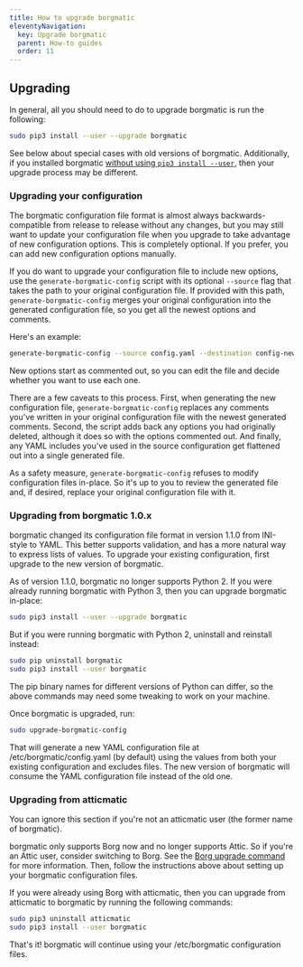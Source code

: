 ```yaml
---
title: How to upgrade borgmatic
eleventyNavigation:
  key: Upgrade borgmatic
  parent: How-to guides
  order: 11
---
```

## Upgrading

In general, all you should need to do to upgrade borgmatic is run the
following:

```bash
sudo pip3 install --user --upgrade borgmatic
```

See below about special cases with old versions of borgmatic. Additionally, if
you installed borgmatic [without using `pip3 install
--user`](https://torsion.org/borgmatic/docs/how-to/set-up-backups/#other-ways-to-install),
then your upgrade process may be different.


### Upgrading your configuration

The borgmatic configuration file format is almost always backwards-compatible
from release to release without any changes, but you may still want to update
your configuration file when you upgrade to take advantage of new
configuration options. This is completely optional. If you prefer, you can add
new configuration options manually.

If you do want to upgrade your configuration file to include new options, use
the `generate-borgmatic-config` script with its optional `--source` flag that
takes the path to your original configuration file. If provided with this
path, `generate-borgmatic-config` merges your original configuration into the
generated configuration file, so you get all the newest options and comments.

Here's an example:

```bash
generate-borgmatic-config --source config.yaml --destination config-new.yaml
```

New options start as commented out, so you can edit the file and decide
whether you want to use each one.

There are a few caveats to this process. First, when generating the new
configuration file, `generate-borgmatic-config` replaces any comments you've
written in your original configuration file with the newest generated
comments. Second, the script adds back any options you had originally deleted,
although it does so with the options commented out. And finally, any YAML
includes you've used in the source configuration get flattened out into a
single generated file.

As a safety measure, `generate-borgmatic-config` refuses to modify
configuration files in-place. So it's up to you to review the generated file
and, if desired, replace your original configuration file with it.


### Upgrading from borgmatic 1.0.x

borgmatic changed its configuration file format in version 1.1.0 from
INI-style to YAML. This better supports validation, and has a more natural way
to express lists of values. To upgrade your existing configuration, first
upgrade to the new version of borgmatic.

As of version 1.1.0, borgmatic no longer supports Python 2. If you were
already running borgmatic with Python 3, then you can upgrade borgmatic
in-place:

```bash
sudo pip3 install --user --upgrade borgmatic
```

But if you were running borgmatic with Python 2, uninstall and reinstall instead:

```bash
sudo pip uninstall borgmatic
sudo pip3 install --user borgmatic
```

The pip binary names for different versions of Python can differ, so the above
commands may need some tweaking to work on your machine.


Once borgmatic is upgraded, run:

```bash
sudo upgrade-borgmatic-config
```

That will generate a new YAML configuration file at /etc/borgmatic/config.yaml
(by default) using the values from both your existing configuration and
excludes files. The new version of borgmatic will consume the YAML
configuration file instead of the old one.


### Upgrading from atticmatic

You can ignore this section if you're not an atticmatic user (the former name
of borgmatic).

borgmatic only supports Borg now and no longer supports Attic. So if you're
an Attic user, consider switching to Borg. See the [Borg upgrade
command](https://borgbackup.readthedocs.io/en/stable/usage.html#borg-upgrade)
for more information. Then, follow the instructions above about setting up
your borgmatic configuration files.

If you were already using Borg with atticmatic, then you can upgrade
from atticmatic to borgmatic by running the following commands:

```bash
sudo pip3 uninstall atticmatic
sudo pip3 install --user borgmatic
```

That's it! borgmatic will continue using your /etc/borgmatic configuration
files.
